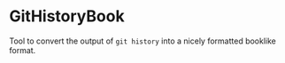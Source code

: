 # GitHistoryBook
Tool to convert the output of `git history` into a nicely formatted booklike format.
